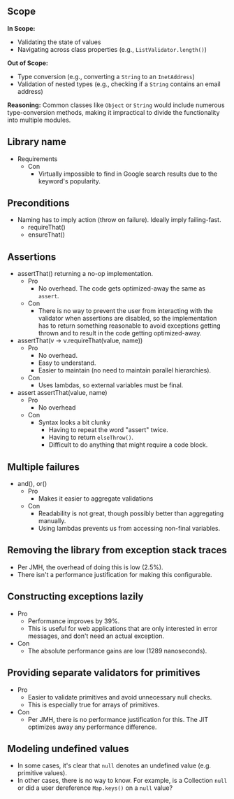 Scope
-----

**In Scope:**

- Validating the state of values
- Navigating across class properties (e.g., `ListValidator.length()`)

**Out of Scope:**

- Type conversion (e.g., converting a `String` to an `InetAddress`)
- Validation of nested types (e.g., checking if a `String` contains an email address)

**Reasoning:** Common classes like `Object` or `String` would include numerous type-conversion methods, making
it impractical to divide the functionality into multiple modules.

Library name
------------

* Requirements
    * Con
        * Virtually impossible to find in Google search results due to the keyword's popularity.

Preconditions
-------------

* Naming has to imply action (throw on failure). Ideally imply failing-fast.
    * requireThat()
    * ensureThat()

Assertions
----------

* assertThat() returning a no-op implementation.
    * Pro
        * No overhead. The code gets optimized-away the same as `assert`.
    * Con
        * There is no way to prevent the user from interacting with the validator when assertions are
          disabled, so the implementation has to return something reasonable to avoid exceptions getting
          thrown
          and to result in the code getting optimized-away.
* assertThat(v -> v.requireThat(value, name))
    * Pro
        * No overhead.
        * Easy to understand.
        * Easier to maintain (no need to maintain parallel hierarchies).
    * Con
        * Uses lambdas, so external variables must be final.
* assert assertThat(value, name)
    * Pro
        * No overhead
    * Con
        * Syntax looks a bit clunky
            * Having to repeat the word "assert" twice.
            * Having to return `elseThrow()`.
            * Difficult to do anything that might require a code block.

Multiple failures
-----------------

* and(), or()
    * Pro
        * Makes it easier to aggregate validations
    * Con
        * Readability is not great, though possibly better than aggregating manually.
        * Using lambdas prevents us from accessing non-final variables.

Removing the library from exception stack traces
------------------------------------------------

* Per JMH, the overhead of doing this is low (2.5%).
* There isn't a performance justification for making this configurable.

Constructing exceptions lazily
------------------------------

* Pro
    * Performance improves by 39%.
    * This is useful for web applications that are only interested in error messages, and don't need an actual
      exception.
* Con
    * The absolute performance gains are low (1289 nanoseconds).

Providing separate validators for primitives
--------------------------------------------

* Pro
    * Easier to validate primitives and avoid unnecessary null checks.
    * This is especially true for arrays of primitives.
* Con
    * Per JMH, there is no performance justification for this. The JIT optimizes away any performance
      difference.

Modeling undefined values
-------------------------

* In some cases, it's clear that `null` denotes an undefined value (e.g. primitive values).
* In other cases, there is no way to know. For example, is a Collection `null` or did a user dereference
`Map.keys()` on a `null` value?